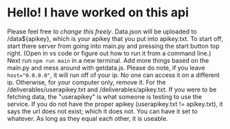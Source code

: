 # Hello! I have worked on this api

Please feel free *to change this freely*. Data.json will be uploaded to /data${apikey}, which is your apikey that you put into apikey.txt. To start off, start there server from going into main.py and pressing the start button top right. (Open in vs code or figure out how to run it from a command line.) Next run ```npm run main``` in a new terminal. Add more things based on the main.py and mess around with getdata.js.
Please do note, if you leave ```host="0.0.0.0"```, it will run off of your ip. No one can access it on a different ip. Otherwise, for your computer only, remove it.
For the /deliverables/userapikey.txt and /deliverables/apikey.txt. If you were to be fetching data, the "userapikey" is what someone is testing to use the service. If you do not have the proper apikey (userapikey.txt != apikey.txt), it says the url does not exist; which it does not. You can have it set to whatever. As long as they equal each other, it is useable.
